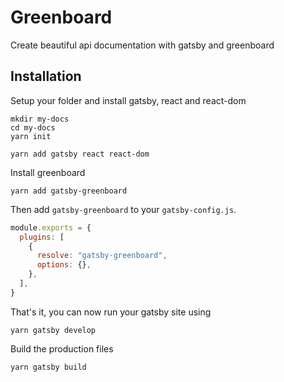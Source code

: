 # Greenboard

Create beautiful api documentation with gatsby and greenboard

## Installation

Setup your folder and install gatsby, react and react-dom
```shell
mkdir my-docs
cd my-docs
yarn init

yarn add gatsby react react-dom
```

Install greenboard
```shell
yarn add gatsby-greenboard
```


Then add `gatsby-greenboard` to your `gatsby-config.js`. 

```javascript
module.exports = {
  plugins: [
    {
      resolve: "gatsby-greenboard",
      options: {},
    },
  ],
}
```

That's it, you can now run your gatsby site using

```shell
yarn gatsby develop
```

Build the production files

```shell
yarn gatsby build
```
